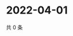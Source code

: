 # 2022-04-01

共 0 条

<!-- BEGIN WEIBO -->
<!-- 最后更新时间 Fri Apr 01 2022 22:12:59 GMT+0800 (China Standard Time) -->

<!-- END WEIBO -->
